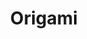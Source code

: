 ---
title: Origami
description: A hobby of 10 years

updatedAt: 2021-12-31
createdAt: 2021-12-31

icon: origami

linkedPages:
  - icon: filealt
    url: /resume
    title: My Resume
---